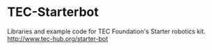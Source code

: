 # TEC-Starterbot
Libraries and example code for TEC Foundation's Starter robotics kit. http://www.tec-hub.org/starter-bot
